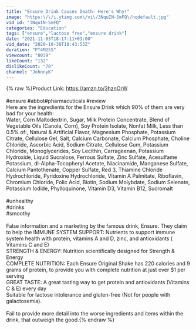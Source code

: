 ```yaml
---
title: "Ensure Drink Causes Death- Here's Why!"
image: "https:\/\/i.ytimg.com\/vi\/3NquIN-5mFQ\/hqdefault.jpg"
vid_id: "3NquIN-5mFQ"
categories: "Education"
tags: ["ensure","lactose free","ensure drink"]
date: "2021-11-03T18:17:11+03:00"
vid_date: "2020-10-30T18:43:53Z"
duration: "PT4M25S"
viewcount: "8039"
likeCount: "132"
dislikeCount: "70"
channel: "JohnnyK"
---
```

{% raw %}Product Link: <a rel="nofollow" target="blank" href="https://amzn.to/3hznOrW">https://amzn.to/3hznOrW</a><br /><br />#ensure #abbot#pharmacuticals #review <br />Here are the ingredients for the Ensure Drink which 90% of them are very bad for your health: <br />Water, Corn Maltodextrin, Sugar, Milk Protein Concentrate, Blend of Vegetable Oils (Canola, Corn), Soy Protein Isolate, Nonfat Milk, Less than 0.5% of:, Natural &amp; Artificial Flavor, Magnesium Phosphate, Potassium Citrate, Cellulose Gel, Salt, Calcium Carbonate, Calcium Phosphate, Choline Chloride, Ascorbic Acid, Sodium Citrate, Cellulose Gum, Potassium Chloride, Monoglycerides, Soy Lecithin, Carrageenan, Potassium Hydroxide, Liquid Sucralose, Ferrous Sulfate, Zinc Sulfate, Acesulfame Potassium, dl-Alpha-Tocopheryl Acetate, Niacinamide, Manganese Sulfate, Calcium Pantothenate, Copper Sulfate, Red 3, Thiamine Chloride Hydrochloride, Pyridoxine Hydrochloride, Vitamin A Palmitate, Riboflavin, Chromium Chloride, Folic Acid, Biotin, Sodium Molybdate, Sodium Selenate, Potassium Iodide, Phylloquinone, Vitamin D3, Vitamin B12, Sucromalt<br /><br />#unhealthy <br />#drinks<br />#smoothy<br /><br />False information and a marketing by the famous drink, Ensure. They claim to help the IMMUNE SYSTEM SUPPORT: Nutrients to support immune system health with protein, vitamins A and D, zinc, and antioxidants ( Vitamins C and E)<br />STRENGTH &amp; ENERGY: Nutrition scientifically designed for Strength &amp; Energy<br />COMPLETE NUTRITION: Each Ensure Original Shake has 220 calories and 9 grams of protein, to provide you with complete nutrition at just over $1 per serving<br />GREAT TASTE: A great tasting way to get protein and antioxidants (Vitamins C &amp; E) every day<br />Suitable for lactose intolerance and gluten-free (Not for people with galactosemia).<br /><br />Fail to provide more detail into the worse ingredients and items within the drink, that outweigh the good.{% endraw %}

